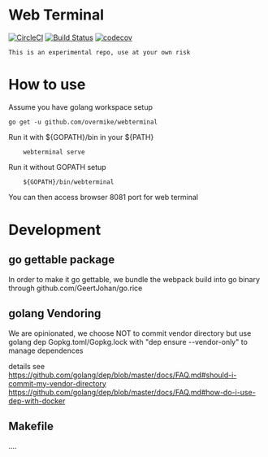 # Web Terminal

[![CircleCI](https://circleci.com/gh/overmike/webterminal.svg?style=svg)](https://circleci.com/gh/overmike/webterminal)
[![Build Status](https://travis-ci.org/overmike/webterminal.svg?branch=master)](https://travis-ci.org/overmike/webterminal)
[![codecov](https://codecov.io/gh/overmike/webterminal/branch/master/graph/badge.svg)](https://codecov.io/gh/overmike/webterminal)

```
This is an experimental repo, use at your own risk
```

# How to use
Assume you have golang workspace setup
```
go get -u github.com/overmike/webterminal
```
Run it with ${GOPATH}/bin in your ${PATH}
```
    webterminal serve
```
Run it without GOPATH setup
```
    ${GOPATH}/bin/webterminal
```

You can then access browser 8081 port for web terminal


# Development
## go gettable package
In order to make it go gettable, we bundle the webpack build into go binary through github.com/GeertJohan/go.rice

## golang Vendoring
We are opinionated, we choose NOT to commit vendor directory but use golang dep Gopkg.toml/Gopkg.lock with "dep ensure --vendor-only" to manage dependences 

details see 
https://github.com/golang/dep/blob/master/docs/FAQ.md#should-i-commit-my-vendor-directory
https://github.com/golang/dep/blob/master/docs/FAQ.md#how-do-i-use-dep-with-docker


## Makefile
....
